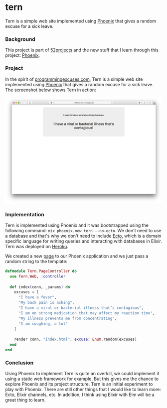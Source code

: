 # tern

Tern is a simple web site implemented using [Phoenix](http://www.phoenixframework.org) that gives a random excuse for a sick leave.

### Background

This project is part of [52projects](https://donny.github.io/52projects/) and the new stuff that I learn through this project: [Phoenix](http://www.phoenixframework.org).

### Project

In the spirit of [programmingexcuses.com](http://programmingexcuses.com), Tern is a simple web site implemented using [Phoenix](http://www.phoenixframework.org) that gives a random excuse for a sick leave. The screenshot below shows Tern in action:

![Screenshot](https://raw.githubusercontent.com/donny/tern/master/screenshot.png)

### Implementation

Tern is implemented using Phoenix and it was bootstrapped using the following command: `mix phoenix.new tern --no-ecto`. We don't need to use a database and that's why we don't need to include [Ecto](https://github.com/elixir-ecto/ecto), which is a domain specific language for writing queries and interacting with databases in Elixir. Tern was deployed on [Heroku](http://www.phoenixframework.org/docs/heroku).

We created a new [page](http://www.phoenixframework.org/docs/adding-pages) to our Phoenix application and we just pass a random string to the template:

```elixir
defmodule Tern.PageController do
  use Tern.Web, :controller

  def index(conn, _params) do
    excuses = [
      "I have a fever",
      "My back pain is aching",
      "I have a viral or bacterial illness that’s contagious",
      "I am on strong medication that may affect my reaction time",
      "My illness prevents me from concentrating",
      "I am coughing, a lot"
    ]

    render conn, "index.html", excuse: Enum.random(excuses)
  end
end
```

### Conclusion

Using Phoenix to implement Tern is quite an overkill, we could implement it using a static web framework for example. But this gives me the chance to explore Phoenix and its project structure. Tern is an initial experiment to play with Phoenix. There are still other things that I would like to learn more: Ecto, Elixir channels, etc. In addition, I think using Elixir with Elm will be a great thing to learn.
